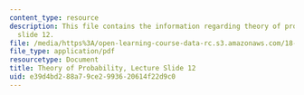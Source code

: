 ```yaml
---
content_type: resource
description: This file contains the information regarding theory of probability, lecture
  slide 12.
file: /media/https%3A/open-learning-course-data-rc.s3.amazonaws.com/18-175-theory-of-probability-spring-2014/e39d4bd288a79ce2993620614f22d9c0_MIT18_175S14_Lecture12.pdf
file_type: application/pdf
resourcetype: Document
title: Theory of Probability, Lecture Slide 12
uid: e39d4bd2-88a7-9ce2-9936-20614f22d9c0
---
```

